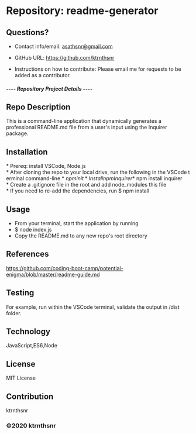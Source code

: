 # Repository: readme-generator

## Questions?

* Contact info/email: asathsnr@gmail.com
* GitHub URL: https://github.com/ktrnthsnr

* Instructions on how to contribute:
Please email me for requests to be added as a contributor.

##### ---- Repository Project Details ----  

## Repo Description
This is a command-line application that dynamically generates a professional README.md file from a user's input using the Inquirer package.

## Installation
* Prereq: install VSCode, Node.js
* After cloning the repo to your local drive, run the following in the VSCode terminal command-line
* $ npm init
* Install npm Inquirer
* $ npm install inquirer
* Create a .gitignore file in the root and add node_modules this file
* If you need to re-add the dependencies, run $ npm install

## Usage
* From your terminal, start the application by running 
* $ node index.js
* Copy the README.md to any new repo's root directory

## References
https://github.com/coding-boot-camp/potential-enigma/blob/master/readme-guide.md

## Testing
For example, run within the VSCode terminal, validate the output in /dist folder.

## Technology
JavaScript,ES6,Node

## License
MIT License

## Contribution
ktrnthsnr

### ©️2020 ktrnthsnr
